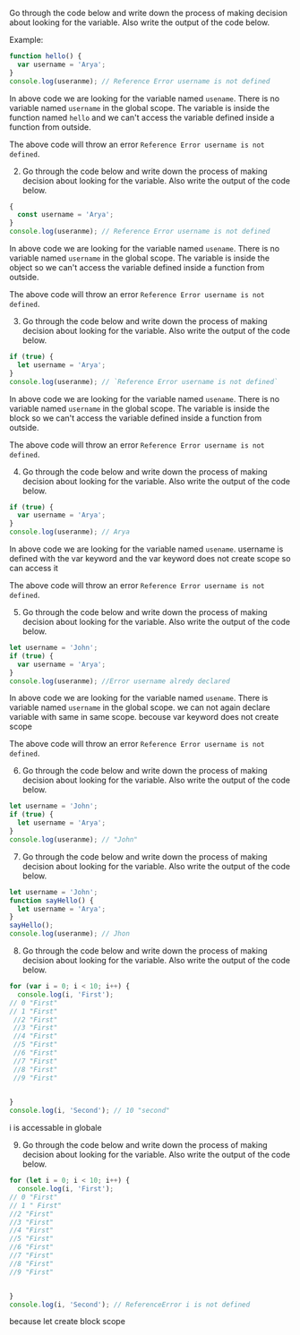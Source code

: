Go through the code below and write down the process of making decision about looking for the variable. Also write the output of the code below.

Example:

```js
function hello() {
  var username = 'Arya';
}
console.log(useranme); // Reference Error username is not defined
```

In above code we are looking for the variable named `usename`. There is no variable named `username` in the global scope. The variable is inside the function named `hello` and we can't access the variable defined inside a function from outside.

The above code will throw an error `Reference Error username is not defined`.

2. Go through the code below and write down the process of making decision about looking for the variable. Also write the output of the code below.

```js
{
  const username = 'Arya';
}
console.log(useranme); // Reference Error username is not defined
```
In above code we are looking for the variable named `usename`. There is no variable named `username` in the global scope. The variable is inside the object so  we can't access the variable defined inside a function from outside.

The above code will throw an error `Reference Error username is not defined`.

3. Go through the code below and write down the process of making decision about looking for the variable. Also write the output of the code below.

```js
if (true) {
  let username = 'Arya';
}
console.log(useranme); // `Reference Error username is not defined`
```
In above code we are looking for the variable named `usename`. There is no variable named `username` in the global scope. The variable is inside the block so  we can't access the variable defined inside a function from outside.

The above code will throw an error `Reference Error username is not defined`.

4. Go through the code below and write down the process of making decision about looking for the variable. Also write the output of the code below.

```js
if (true) {
  var username = 'Arya';
}
console.log(useranme); // Arya

```
In above code we are looking for the variable named `usename`. username is defined with the var keyword and the var keyword does not create scope  so can access it 

The above code will throw an error `Reference Error username is not defined`.

5. Go through the code below and write down the process of making decision about looking for the variable. Also write the output of the code below.

```js
let username = 'John';
if (true) {
  var username = 'Arya';
}
console.log(useranme); //Error username alredy declared
```
In above code we are looking for the variable named `usename`. There is  variable named `username` in the global scope.  we can not again declare variable with same in same scope. becouse var keyword does not create  scope 

The above code will throw an error `Reference Error username is not defined`.

6. Go through the code below and write down the process of making decision about looking for the variable. Also write the output of the code below.

```js
let username = 'John';
if (true) {
  let username = 'Arya';
}
console.log(useranme); // "John"
```

7. Go through the code below and write down the process of making decision about looking for the variable. Also write the output of the code below.

```js
let username = 'John';
function sayHello() {
  let username = 'Arya';
}
sayHello();
console.log(useranme); // Jhon

```

8. Go through the code below and write down the process of making decision about looking for the variable. Also write the output of the code below.

```js
for (var i = 0; i < 10; i++) {
  console.log(i, 'First'); 
// 0 "First"
// 1 "First"
 //2 "First"
 //3 "First"
 //4 "First"
 //5 "First"
 //6 "First"
 //7 "First"
 //8 "First"
 //9 "First"
 

}
console.log(i, 'Second'); // 10 "second"
```
i is accessable in globale 

9. Go through the code below and write down the process of making decision about looking for the variable. Also write the output of the code below.

```js
for (let i = 0; i < 10; i++) {
  console.log(i, 'First');
// 0 "First"
// 1 " First"
//2 "First"
//3 "First"
//4 "First"
//5 "First"
//6 "First"
//7 "First"
//8 "First"
//9 "First"


}
console.log(i, 'Second'); // ReferenceError i is not defined 
```
because let create block scope
